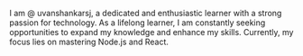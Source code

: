 I am @ uvanshankarsj, a dedicated and enthusiastic learner with a strong passion for technology. As a lifelong learner, I am constantly seeking opportunities to expand my knowledge and enhance my skills. Currently, my focus lies on mastering Node.js and React.
<!---
uvanshankarsj/uvanshankarsj is a ✨ special ✨ repository because its `README.md` (this file) appears on your GitHub profile.
You can click the Preview link to take a look at your changes.
--->
